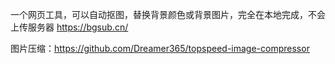 一个网页工具，可以自动抠图，替换背景颜色或背景图片，完全在本地完成，不会上传服务器       https://bgsub.cn/


图片压缩：https://github.com/Dreamer365/topspeed-image-compressor
